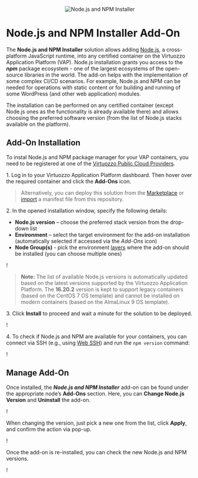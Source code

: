 <p align="center"> 
<img src="images/node.png" alt="Node.js and NPM Installer">
</p>

# Node.js and NPM Installer Add-On

The **Node.js and NPM Installer** solution allows adding [Node.js](https://nodejs.org/en/), a cross-platform JavaScript runtime, into any certified container on the Virtuozzo Application Platform (VAP). Node.js installation grants you access to the ***npm*** package ecosystem - one of the largest ecosystems of the open-source libraries in the world. The add-on helps with the implementation of some complex CI/CD scenarios. For example, Node.js and NPM can be needed for operations with static content or for building and running of some WordPress (and other web application) modules.

The installation can be performed on any certified container (except Node.js ones as the functionality is already available there) and allows choosing the preferred software version (from the list of Node.js stacks available on the platform).


## Add-On Installation

To instal Node.js and NPM package manager for your VAP containers, you need to be registered at one of the [Virtuozzo Public Cloud Providers](https://www.virtuozzo.com/application-platform-partners/).

1\. Log in to your Virtuozzo Application Platform dashboard. Then hover over the required container and click the **Add-Ons** icon.

> Alternatively, you can deploy this solution from the [Marketplace](https://www.virtuozzo.com/application-platform-docs/marketplace/) or [import](https://www.virtuozzo.com/application-platform-docs/environment-import/) a manifest file from this repository.

2\. In the opened installation window, specify the following details:

- **Node.js version** – choose the preferred stack version from the drop-down list
- **Environment** – select the target environment for the add-on installation (automatically selected if accessed via the *Add-Ons* icon)
- **Node Group(s)** - pick the environment [layers](https://www.virtuozzo.com/application-platform-docs/concept-and-terminology/#layer) where the add-on should be installed (you can choose multiple ones)

!

> **Note:** The list of available Node.js versions is automatically updated based on the latest versions supported by the Virtuozzo Application Platform. The **16.20.2** version is kept to support legacy containers (based on the CentOS 7 OS template) and cannot be installed on modern containers (based on the AlmaLinux 9 OS template).

3\. Click **Install** to proceed and wait a minute for the solution to be deployed.

!

4\. To check if Node.js and NPM are available for your containers, you can connect via SSH (e.g., using [Web SSH](https://www.virtuozzo.com/application-platform-docs/web-ssh-client/)) and run the `npm version` command:

!


## Manage Add-On

Once installed, the ***Node.js and NPM Installer*** add-on can be found under the appropriate node’s **Add-Ons** section. Here, you can **Change Node.js Version** and **Uninstall** the add-on.

!

When changing the version, just pick a new one from the list, click **Apply**, and confirm the action via pop-up.

!

Once the add-on is re-installed, you can check the new Node.js and NPM versions.

!
